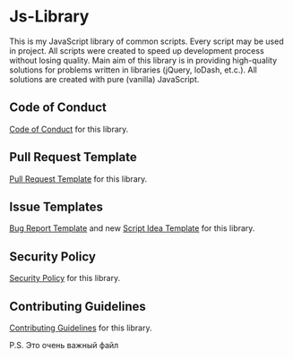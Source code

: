 # Js-Library

This is my JavaScript library of common scripts.
Every script may be used in project. All scripts
were created to speed up development process
without losing quality. Main aim of this
library is in providing high-quality solutions
for problems written in libraries (jQuery, loDash, et.c.).
All solutions are created with pure (vanilla) JavaScript.


## Code of Conduct
[Code of Conduct](https://github.com/YuraVolk/Js-Library/blob/master/CODE_OF_CONDUCT.md) for this library.

## Pull Request Template
[Pull Request Template](https://github.com/YuraVolk/Js-Library/blob/master/pull_request_template.md) for this library.

## Issue Templates
[Bug Report Template](https://github.com/YuraVolk/Js-Library/blob/master/.github/ISSUE_TEMPLATE/bug_report.md) and new [Script Idea Template](https://github.com/YuraVolk/Js-Library/blob/master/.github/ISSUE_TEMPLATE/feature_request.md) for this library.

## Security Policy 
[Security Policy](https://github.com/YuraVolk/Js-Library/blob/master/SECURITY.md) for this library.

## Contributing Guidelines
[Contributing Guidelines](https://github.com/YuraVolk/Js-Library/blob/master/CONTRIBUTING.md) for this library.

P.S. Это очень важный файл

